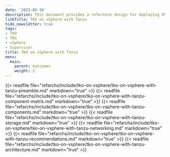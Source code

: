 ```yaml
---
date: '2023-05-16'
description: This document provides a reference design for deploying VMware Tanzu for Kubernetes Operations on vSphere with Tanzu.
linkTitle: TKO on vSphere with Tanzu
hide_newsletter: true
tags:
- TKO
- TKG
- vSphere
- Supervisor
title: TKO on vSphere with Tanzu
menu:
  main:
    parent: outcomes
    weight: 2
---
```


{{< readfile file="refarchs/include/tko-on-vsphere/tko-on-vsphere-with-tanzu-preamble.md" markdown="true" >}}
{{< readfile file="refarchs/include/tko-on-vsphere/tko-on-vsphere-with-tanzu-component-matrix.md" markdown="true" >}}
{{< readfile file="refarchs/include/tko-on-vsphere/tko-on-vsphere-with-tanzu-components.md" markdown="true" >}}
{{< readfile file="refarchs/include/tko-on-vsphere/tko-on-vsphere-with-tanzu-storage.md" markdown="true" >}}
{{< readfile file="refarchs/include/tko-on-vsphere/tko-on-vsphere-with-tanzu-networking.md" markdown="true" >}}
{{< readfile file="refarchs/include/tko-on-vsphere/tko-on-vsphere-with-tanzu-recommendations.md" markdown="true" >}}
{{< readfile file="refarchs/include/tko-on-vsphere/tko-on-vsphere-with-tanzu-architecture.md" markdown="true" >}}